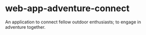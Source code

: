 # web-app-adventure-connect
An application to connect fellow outdoor enthusiasts; to engage in adventure together.
